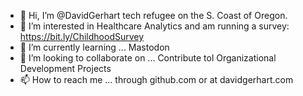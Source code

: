 - 👋 Hi, I’m @DavidGerhart tech refugee on the S. Coast of Oregon.
- 👀 I’m interested in Healthcare Analytics and am running a survey: https://bit.ly/ChildhoodSurvey
- 🌱 I’m currently learning ... Mastodon
- 💞️ I’m looking to collaborate on ... Contribute tol Organizational Development Projects
- 📫 How to reach me ... through github.com or at davidgerhart.com

<!---
DavidGerhart/DavidGerhart is a ✨ special ✨ repository because its `README.md` (this file) appears on your GitHub profile.
You can click the Preview link to take a look at your changes.
--->
